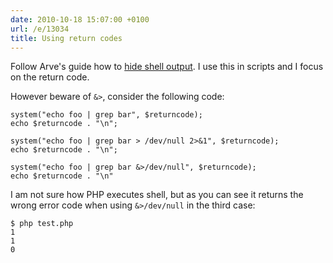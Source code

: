 ```yaml
---
date: 2010-10-18 15:07:00 +0100
url: /e/13034
title: Using return codes
---
```



Follow Arve's guide how to [hide shell
output](http://virtuelvis.com/archives/2005/04/script-output-bitbucket). I use
this in scripts and I focus on the return code.

However beware of `&>`, consider the following code:

	system("echo foo | grep bar", $returncode);
	echo $returncode . "\n";

	system("echo foo | grep bar > /dev/null 2>&1", $returncode);
	echo $returncode . "\n";

	system("echo foo | grep bar &>/dev/null", $returncode);
	echo $returncode . "\n"

I am not sure how PHP executes shell, but as you can see it returns the wrong error code when using `&>/dev/null` in the third case:

	$ php test.php
	1
	1
	0
